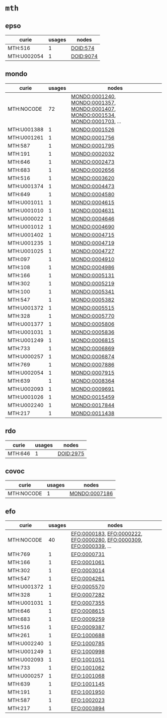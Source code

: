 # `mth`

## epso

| curie       |   usages | nodes                                                 |
|-------------|----------|-------------------------------------------------------|
| MTH:516     |        1 | [DOID:574](http://purl.obolibrary.org/obo/DOID_574)   |
| MTH:U002054 |        1 | [DOID:9074](http://purl.obolibrary.org/obo/DOID_9074) |

## mondo

| curie       |   usages | nodes                                                                                                                                                                                                                                                                                                                          |
|-------------|----------|--------------------------------------------------------------------------------------------------------------------------------------------------------------------------------------------------------------------------------------------------------------------------------------------------------------------------------|
| MTH:NOCODE  |       72 | [MONDO:0001240](http://purl.obolibrary.org/obo/MONDO_0001240), [MONDO:0001357](http://purl.obolibrary.org/obo/MONDO_0001357), [MONDO:0001407](http://purl.obolibrary.org/obo/MONDO_0001407), [MONDO:0001534](http://purl.obolibrary.org/obo/MONDO_0001534), [MONDO:0001703](http://purl.obolibrary.org/obo/MONDO_0001703), ... |
| MTH:U001388 |        1 | [MONDO:0001526](http://purl.obolibrary.org/obo/MONDO_0001526)                                                                                                                                                                                                                                                                  |
| MTH:U001261 |        1 | [MONDO:0001756](http://purl.obolibrary.org/obo/MONDO_0001756)                                                                                                                                                                                                                                                                  |
| MTH:587     |        1 | [MONDO:0001795](http://purl.obolibrary.org/obo/MONDO_0001795)                                                                                                                                                                                                                                                                  |
| MTH:191     |        1 | [MONDO:0002032](http://purl.obolibrary.org/obo/MONDO_0002032)                                                                                                                                                                                                                                                                  |
| MTH:646     |        1 | [MONDO:0002473](http://purl.obolibrary.org/obo/MONDO_0002473)                                                                                                                                                                                                                                                                  |
| MTH:683     |        1 | [MONDO:0002656](http://purl.obolibrary.org/obo/MONDO_0002656)                                                                                                                                                                                                                                                                  |
| MTH:516     |        1 | [MONDO:0003620](http://purl.obolibrary.org/obo/MONDO_0003620)                                                                                                                                                                                                                                                                  |
| MTH:U001374 |        1 | [MONDO:0004473](http://purl.obolibrary.org/obo/MONDO_0004473)                                                                                                                                                                                                                                                                  |
| MTH:649     |        1 | [MONDO:0004580](http://purl.obolibrary.org/obo/MONDO_0004580)                                                                                                                                                                                                                                                                  |
| MTH:U001011 |        1 | [MONDO:0004615](http://purl.obolibrary.org/obo/MONDO_0004615)                                                                                                                                                                                                                                                                  |
| MTH:U001010 |        1 | [MONDO:0004631](http://purl.obolibrary.org/obo/MONDO_0004631)                                                                                                                                                                                                                                                                  |
| MTH:U000022 |        1 | [MONDO:0004646](http://purl.obolibrary.org/obo/MONDO_0004646)                                                                                                                                                                                                                                                                  |
| MTH:U001012 |        1 | [MONDO:0004690](http://purl.obolibrary.org/obo/MONDO_0004690)                                                                                                                                                                                                                                                                  |
| MTH:U001402 |        1 | [MONDO:0004715](http://purl.obolibrary.org/obo/MONDO_0004715)                                                                                                                                                                                                                                                                  |
| MTH:U001235 |        1 | [MONDO:0004719](http://purl.obolibrary.org/obo/MONDO_0004719)                                                                                                                                                                                                                                                                  |
| MTH:U001025 |        1 | [MONDO:0004727](http://purl.obolibrary.org/obo/MONDO_0004727)                                                                                                                                                                                                                                                                  |
| MTH:097     |        1 | [MONDO:0004910](http://purl.obolibrary.org/obo/MONDO_0004910)                                                                                                                                                                                                                                                                  |
| MTH:108     |        1 | [MONDO:0004986](http://purl.obolibrary.org/obo/MONDO_0004986)                                                                                                                                                                                                                                                                  |
| MTH:166     |        1 | [MONDO:0005131](http://purl.obolibrary.org/obo/MONDO_0005131)                                                                                                                                                                                                                                                                  |
| MTH:302     |        1 | [MONDO:0005219](http://purl.obolibrary.org/obo/MONDO_0005219)                                                                                                                                                                                                                                                                  |
| MTH:100     |        1 | [MONDO:0005341](http://purl.obolibrary.org/obo/MONDO_0005341)                                                                                                                                                                                                                                                                  |
| MTH:547     |        1 | [MONDO:0005382](http://purl.obolibrary.org/obo/MONDO_0005382)                                                                                                                                                                                                                                                                  |
| MTH:U001372 |        1 | [MONDO:0005515](http://purl.obolibrary.org/obo/MONDO_0005515)                                                                                                                                                                                                                                                                  |
| MTH:328     |        1 | [MONDO:0005770](http://purl.obolibrary.org/obo/MONDO_0005770)                                                                                                                                                                                                                                                                  |
| MTH:U001377 |        1 | [MONDO:0005806](http://purl.obolibrary.org/obo/MONDO_0005806)                                                                                                                                                                                                                                                                  |
| MTH:U001031 |        1 | [MONDO:0005836](http://purl.obolibrary.org/obo/MONDO_0005836)                                                                                                                                                                                                                                                                  |
| MTH:U001249 |        1 | [MONDO:0006815](http://purl.obolibrary.org/obo/MONDO_0006815)                                                                                                                                                                                                                                                                  |
| MTH:733     |        1 | [MONDO:0006869](http://purl.obolibrary.org/obo/MONDO_0006869)                                                                                                                                                                                                                                                                  |
| MTH:U000257 |        1 | [MONDO:0006874](http://purl.obolibrary.org/obo/MONDO_0006874)                                                                                                                                                                                                                                                                  |
| MTH:769     |        1 | [MONDO:0007886](http://purl.obolibrary.org/obo/MONDO_0007886)                                                                                                                                                                                                                                                                  |
| MTH:U002054 |        1 | [MONDO:0007915](http://purl.obolibrary.org/obo/MONDO_0007915)                                                                                                                                                                                                                                                                  |
| MTH:639     |        1 | [MONDO:0008364](http://purl.obolibrary.org/obo/MONDO_0008364)                                                                                                                                                                                                                                                                  |
| MTH:U002093 |        1 | [MONDO:0009691](http://purl.obolibrary.org/obo/MONDO_0009691)                                                                                                                                                                                                                                                                  |
| MTH:U001026 |        1 | [MONDO:0015459](http://purl.obolibrary.org/obo/MONDO_0015459)                                                                                                                                                                                                                                                                  |
| MTH:U002240 |        1 | [MONDO:0017844](http://purl.obolibrary.org/obo/MONDO_0017844)                                                                                                                                                                                                                                                                  |
| MTH:217     |        1 | [MONDO:0011438](http://purl.obolibrary.org/obo/MONDO_0011438)                                                                                                                                                                                                                                                                  |

## rdo

| curie   |   usages | nodes                                                 |
|---------|----------|-------------------------------------------------------|
| MTH:646 |        1 | [DOID:2975](http://purl.obolibrary.org/obo/DOID_2975) |

## covoc

| curie      |   usages | nodes                                                         |
|------------|----------|---------------------------------------------------------------|
| MTH:NOCODE |        1 | [MONDO:0007186](http://purl.obolibrary.org/obo/MONDO_0007186) |

## efo

| curie       |   usages | nodes                                                                                                                                                                                                                                                                        |
|-------------|----------|------------------------------------------------------------------------------------------------------------------------------------------------------------------------------------------------------------------------------------------------------------------------------|
| MTH:NOCODE  |       40 | [EFO:0000183](http://www.ebi.ac.uk/efo/EFO_0000183), [EFO:0000222](http://www.ebi.ac.uk/efo/EFO_0000222), [EFO:0000280](http://www.ebi.ac.uk/efo/EFO_0000280), [EFO:0000309](http://www.ebi.ac.uk/efo/EFO_0000309), [EFO:0000339](http://www.ebi.ac.uk/efo/EFO_0000339), ... |
| MTH:769     |        1 | [EFO:0000731](http://www.ebi.ac.uk/efo/EFO_0000731)                                                                                                                                                                                                                          |
| MTH:166     |        1 | [EFO:0001061](http://www.ebi.ac.uk/efo/EFO_0001061)                                                                                                                                                                                                                          |
| MTH:302     |        1 | [EFO:0003014](http://www.ebi.ac.uk/efo/EFO_0003014)                                                                                                                                                                                                                          |
| MTH:547     |        1 | [EFO:0004261](http://www.ebi.ac.uk/efo/EFO_0004261)                                                                                                                                                                                                                          |
| MTH:U001372 |        1 | [EFO:0005570](http://www.ebi.ac.uk/efo/EFO_0005570)                                                                                                                                                                                                                          |
| MTH:328     |        1 | [EFO:0007282](http://www.ebi.ac.uk/efo/EFO_0007282)                                                                                                                                                                                                                          |
| MTH:U001031 |        1 | [EFO:0007355](http://www.ebi.ac.uk/efo/EFO_0007355)                                                                                                                                                                                                                          |
| MTH:646     |        1 | [EFO:0008615](http://www.ebi.ac.uk/efo/EFO_0008615)                                                                                                                                                                                                                          |
| MTH:683     |        1 | [EFO:0009259](http://www.ebi.ac.uk/efo/EFO_0009259)                                                                                                                                                                                                                          |
| MTH:516     |        1 | [EFO:0009387](http://www.ebi.ac.uk/efo/EFO_0009387)                                                                                                                                                                                                                          |
| MTH:261     |        1 | [EFO:1000688](http://www.ebi.ac.uk/efo/EFO_1000688)                                                                                                                                                                                                                          |
| MTH:U002240 |        1 | [EFO:1000785](http://www.ebi.ac.uk/efo/EFO_1000785)                                                                                                                                                                                                                          |
| MTH:U001249 |        1 | [EFO:1000998](http://www.ebi.ac.uk/efo/EFO_1000998)                                                                                                                                                                                                                          |
| MTH:U002093 |        1 | [EFO:1001051](http://www.ebi.ac.uk/efo/EFO_1001051)                                                                                                                                                                                                                          |
| MTH:733     |        1 | [EFO:1001062](http://www.ebi.ac.uk/efo/EFO_1001062)                                                                                                                                                                                                                          |
| MTH:U000257 |        1 | [EFO:1001068](http://www.ebi.ac.uk/efo/EFO_1001068)                                                                                                                                                                                                                          |
| MTH:639     |        1 | [EFO:1001145](http://www.ebi.ac.uk/efo/EFO_1001145)                                                                                                                                                                                                                          |
| MTH:191     |        1 | [EFO:1001950](http://www.ebi.ac.uk/efo/EFO_1001950)                                                                                                                                                                                                                          |
| MTH:587     |        1 | [EFO:1002023](http://www.ebi.ac.uk/efo/EFO_1002023)                                                                                                                                                                                                                          |
| MTH:217     |        1 | [EFO:0003894](http://www.ebi.ac.uk/efo/EFO_0003894)                                                                                                                                                                                                                          |

